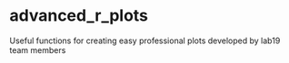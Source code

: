 # advanced_r_plots
Useful functions for creating easy professional plots developed by lab19 team members 
